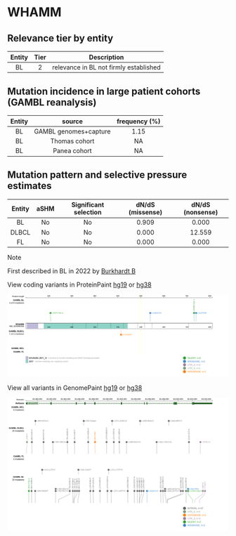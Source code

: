 # WHAMM

## Relevance tier by entity

|Entity|Tier|Description                           |
|:------:|:----:|--------------------------------------|
|BL    |2   |relevance in BL not firmly established|

## Mutation incidence in large patient cohorts (GAMBL reanalysis)

|Entity|source               |frequency (%)|
|:------:|:---------------------:|:-------------:|
|BL    |GAMBL genomes+capture|1.15         |
|BL    |Thomas cohort        |  NA         |
|BL    |Panea cohort         |  NA         |

## Mutation pattern and selective pressure estimates

|Entity|aSHM|Significant selection|dN/dS (missense)|dN/dS (nonsense)|
|:------:|:----:|:---------------------:|:----------------:|:----------------:|
|BL    |No  |No                   |0.909           | 0.000          |
|DLBCL |No  |No                   |0.000           |12.559          |
|FL    |No  |No                   |0.000           | 0.000          |


> [!NOTE]
> First described in BL in 2022 by [Burkhardt B](https://pubmed.ncbi.nlm.nih.gov/35794096)


View coding variants in ProteinPaint [hg19](https://morinlab.github.io/LLMPP/GAMBL/WHAMM_protein.html)  or [hg38](https://morinlab.github.io/LLMPP/GAMBL/WHAMM_protein_hg38.html)

![image](images/proteinpaint/WHAMM_NM_001080435.svg)

View all variants in GenomePaint [hg19](https://morinlab.github.io/LLMPP/GAMBL/WHAMM.html)  or [hg38](https://morinlab.github.io/LLMPP/GAMBL/WHAMM_hg38.html)

![image](images/proteinpaint/WHAMM.svg)
